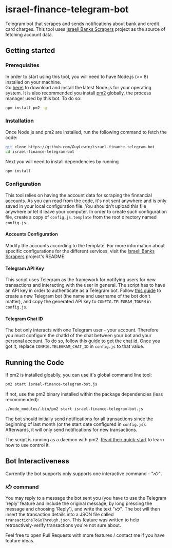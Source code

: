 # israel-finance-telegram-bot
Telegram bot that scrapes and sends notifications about bank and credit card charges. This tool uses [Israeli Banks Scrapers](https://github.com/eshaham/israeli-bank-scrapers) project as the source of fetching account data.

## Getting started

### Prerequisites 
In order to start using this tool, you will need to have Node.js (>= 8) installed on your machine.  
Go [here!](https://nodejs.org/en/download/) to download and install the latest Node.js for your operating system.
It is also recommended you install [pm2](https://www.npmjs.com/package/pm2) globally, the process manager used by this bot.
To do so:
```bash
npm install pm2 -g
```

### Installation
Once Node.js and pm2 are installed, run the following command to fetch the code:

```bash
git clone https://github.com/GuyLewin/israel-finance-telegram-bot
cd israel-finance-telegram-bot
```

Next you will need to install dependencies by running
```bash
npm install
```

### Configuration
This tool relies on having the account data for scraping the finnancial accounts. As you can read from the code, it's not sent anywhere and is only saved in your local configuration file. You shouldn't upload this file anywhere or let it leave your computer.
In order to create such configuration file, create a copy of `config.js.template` from the root directory named `config.js`.

#### Accounts Configuration
Modify the accounts according to the template.
For more information about specific configurations for the different services, visit the [Israeli Banks Scrapers](https://github.com/eshaham/israeli-bank-scrapers) project's README.

#### Telegram API Key
This script uses Telegram as the framework for notifying users for new transactions and interacting with the user in general.
The script has to have an API key in order to authenticate as a Telegram bot.
Follow [this guide](https://docs.influxdata.com/kapacitor/v1.5/event_handlers/telegram/#create-a-telegram-bot) to create a new Telegram bot (the name and username of the bot don't matter), and copy the generated API key to `CONFIG.TELEGRAM_TOKEN` in `config.js`.

#### Telegram Chat ID
The bot only interacts with one Telegram user - your account. Therefore you must configure the chatId of the chat between your bot and your personal account. To do so, follow [this guide](https://docs.influxdata.com/kapacitor/v1.5/event_handlers/telegram/#get-your-telegram-chat-id) to get the chat id.
Once you got it, replace `CONFIG.TELEGRAM_CHAT_ID` in `config.js` to that value.

## Running the Code
If pm2 is installed gloablly, you can use it's global command line tool:
```bash
pm2 start israel-finance-telegram-bot.js
```
If not, use the pm2 binary installed within the package dependencies (less recommended):
```bash
./node_modules/.bin/pm2 start israel-finance-telegram-bot.js
```
The bot should initially send notifications for all transactions since the beginning of last month (or the start date configured in `config.js`).
Afterwards, it will only send notifications for new transactions.

The script is running as a daemon with pm2. [Read their quick-start](http://pm2.keymetrics.io/docs/usage/quick-start/) to learn how to use control it.

## Bot Interactiveness
Currently the bot supports only supports one interactive command - "לא".

### לא command
You may reply to a message the bot sent you (you have to use the Telegram 'reply' feature and include the original message, by long pressing the message and choosing 'Reply'), and write the text "לא".
The bot will then insert the transaction details into a JSON file called `transactionsToGoThrough.json`.
This feature was written to help retroactively-verify transactions you're not sure about. 

Feel free to open Pull Requests with more features / contact me if you have feature ideas.
